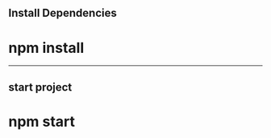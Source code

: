 Install Dependencies
---------------------
# npm install
---------------------
start project
---------------------
# npm start
